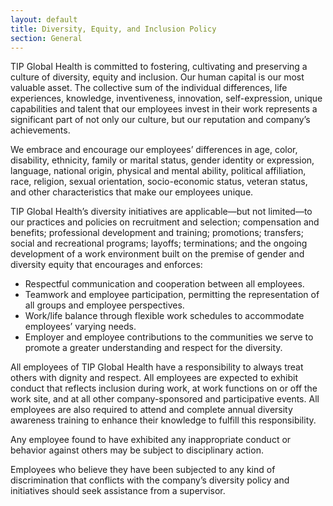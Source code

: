 ```yaml
---
layout: default
title: Diversity, Equity, and Inclusion Policy
section: General
---
```


TIP Global Health is committed to fostering, cultivating and preserving a culture of diversity, equity and inclusion. Our human capital is our most valuable asset. The collective sum of the individual differences, life experiences, knowledge, inventiveness, innovation, self-expression, unique capabilities and talent that our employees invest in their work represents a significant part of not only our culture, but our reputation and company’s achievements.

We embrace and encourage our employees’ differences in age, color, disability, ethnicity, family or marital status, gender identity or expression, language, national origin, physical and mental ability, political affiliation, race, religion, sexual orientation, socio-economic status, veteran status, and other characteristics that make our employees unique.

TIP Global Health’s diversity initiatives are applicable—but not limited—to our practices and policies on recruitment and selection; compensation and benefits; professional development and training; promotions; transfers; social and recreational programs; layoffs; terminations; and the ongoing development of a work environment built on the premise of gender and diversity equity that encourages and enforces:

- Respectful communication and cooperation between all employees.
- Teamwork and employee participation, permitting the representation of all groups and employee perspectives.
- Work/life balance through flexible work schedules to accommodate employees’ varying needs.
- Employer and employee contributions to the communities we serve to promote a greater understanding and respect for the diversity.

All employees of TIP Global Health have a responsibility to always treat others with dignity and respect. All employees are expected to exhibit conduct that reflects inclusion during work, at work functions on or off the work site, and at all other company-sponsored and participative events. All employees are also required to attend and complete annual diversity awareness training to enhance their knowledge to fulfill this responsibility.

Any employee found to have exhibited any inappropriate conduct or behavior against others may be subject to disciplinary action.

Employees who believe they have been subjected to any kind of discrimination that conflicts with the company’s diversity policy and initiatives should seek assistance from a supervisor.
